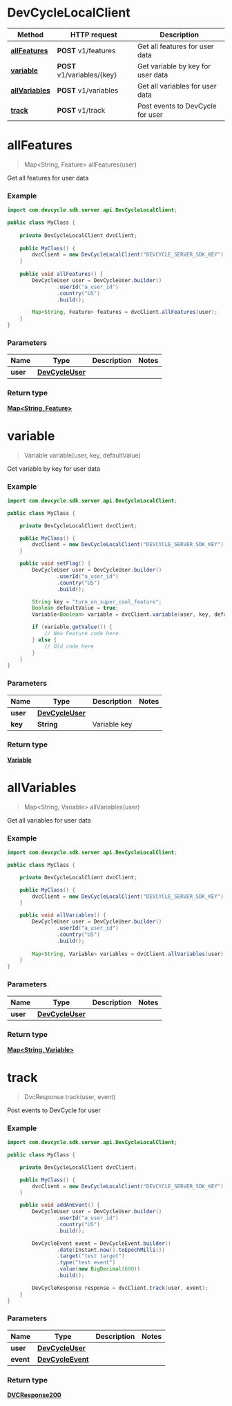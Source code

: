 # DevCycleLocalClient

Method | HTTP request | Description
------------- | ------------- | -------------
[**allFeatures**](DevCycleLocalClient.md#allFeatures) | **POST** v1/features | Get all features for user data
[**variable**](DevCycleLocalClient.md#variable) | **POST** v1/variables/{key} | Get variable by key for user data
[**allVariables**](DevCycleLocalClient.md#allVariables) | **POST** v1/variables | Get all variables for user data
[**track**](DevCycleLocalClient.md#track) | **POST** v1/track | Post events to DevCycle for user

<a name="allFeatures"></a>
# **allFeatures**
> Map&lt;String, Feature&gt; allFeatures(user)

Get all features for user data

### Example
```java
import com.devcycle.sdk.server.api.DevCycleLocalClient;

public class MyClass {
    
    private DevCycleLocalClient dvcClient;
    
    public MyClass() {
        dvcClient = new DevCycleLocalClient("DEVCYCLE_SERVER_SDK_KEY");
    }
    
    public void allFeatures() {
        DevCycleUser user = DevCycleUser.builder()
                .userId("a_user_id")
                .country("US")
                .build();

        Map<String, Feature> features = dvcClient.allFeatures(user);
    }
}
```

### Parameters

Name | Type | Description  | Notes
------------- | ------------- | ------------- | -------------
 **user** | [**DevCycleUser**](DevCycleUser.md)|  |

### Return type

[**Map&lt;String, Feature&gt;**](Feature.md)

<a name="variable"></a>
# **variable**
> Variable variable(user, key, defaultValue)

Get variable by key for user data

### Example
```java
import com.devcycle.sdk.server.api.DevCycleLocalClient;

public class MyClass {

    private DevCycleLocalClient dvcClient;

    public MyClass() {
        dvcClient = new DevCycleLocalClient("DEVCYCLE_SERVER_SDK_KEY");
    }

    public void setFlag() {
        DevCycleUser user = DevCycleUser.builder()
                .userId("a_user_id")
                .country("US")
                .build();

        String key = "turn_on_super_cool_feature";
        Boolean defaultValue = true;
        Variable<Boolean> variable = dvcClient.variable(user, key, defaultValue);

        if (variable.getValue()) {
            // New Feature code here
        } else {
            // Old code here
        }
    }
}
```

### Parameters

Name | Type | Description  | Notes
------------- | ------------- | ------------- | -------------
 **user** | [**DevCycleUser**](DevCycleUser.md)|  |
 **key** | **String**| Variable key |

### Return type

[**Variable**](Variable.md)

<a name="allVariables"></a>
# **allVariables**
> Map&lt;String, Variable&gt; allVariables(user)

Get all variables for user data

### Example
```java
import com.devcycle.sdk.server.api.DevCycleLocalClient;

public class MyClass {

    private DevCycleLocalClient dvcClient;

    public MyClass() {
        dvcClient = new DevCycleLocalClient("DEVCYCLE_SERVER_SDK_KEY");
    }

    public void allVariables() {
        DevCycleUser user = DevCycleUser.builder()
                .userId("a_user_id")
                .country("US")
                .build();
        
        Map<String, Variable> variables = dvcClient.allVariables(user);
    }
}
```

### Parameters

Name | Type | Description  | Notes
------------- | ------------- | ------------- | -------------
**user** | [**DevCycleUser**](DevCycleUser.md)|  |

### Return type

[**Map&lt;String, Variable&gt;**](Variable.md)

<a name="track"></a>
# **track**
> DvcResponse track(user, event)

Post events to DevCycle for user

### Example
```java
import com.devcycle.sdk.server.api.DevCycleLocalClient;

public class MyClass {

    private DevCycleLocalClient dvcClient;

    public MyClass() {
        dvcClient = new DevCycleLocalClient("DEVCYCLE_SERVER_SDK_KEY");
    }

    public void addAnEvent() {
        DevCycleUser user = DevCycleUser.builder()
                .userId("a_user_id")
                .country("US")
                .build();

        DevCycleEvent event = DevCycleEvent.builder()
                .date(Instant.now().toEpochMilli())
                .target("test target")
                .type("test event")
                .value(new BigDecimal(600))
                .build();

        DevCycleResponse response = dvcClient.track(user, event);
    }
}
```

### Parameters

Name | Type | Description  | Notes
------------- | ------------- | ------------- | -------------
**user** | [**DevCycleUser**](DevCycleUser.md)|  |
**event** | [**DevCycleEvent**](DevCycleEvent.md)|

### Return type

[**DVCResponse200**](DevCycleResponse.md)